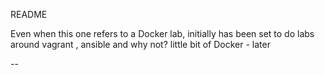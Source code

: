 README

Even when this one refers to a Docker lab, initially has been set
to do labs around vagrant , ansible  and why not? little bit of Docker - later

--
